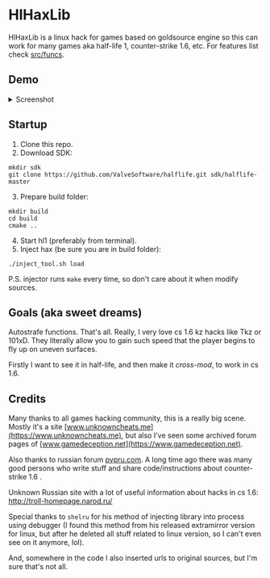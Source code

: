 # HlHaxLib
HlHaxLib is a linux hack for games based on goldsource engine so this can work
for many games aka half-life 1, counter-strike 1.6, etc. For features list check
[src/funcs](src/funcs).

## Demo
<details>
  <summary>Screenshot</summary>
  <img src="https://user-images.githubusercontent.com/49063932/159180098-ed79210e-4008-4c9e-9699-12cf9bebb7c0.png" alt="demo image"/>
</details>

## Startup
1. Clone this repo.
2. Download SDK:
```
mkdir sdk
git clone https://github.com/ValveSoftware/halflife.git sdk/halflife-master
```
3. Prepare build folder:
```
mkdir build
cd build
cmake ..
```
4. Start hl1 (preferably from terminal).
5. Inject hax (be sure you are in build folder):
```
./inject_tool.sh load
```

P.S. injector runs `make` every time, so don't care about it when modify sources.

## Goals (aka sweet dreams)
Autostrafe functions. That's all. Really, I very love cs 1.6 kz hacks like Tkz
or 101xD. They literally allow you to gain such speed that the player begins to
fly up on uneven surfaces.

Firstly I want to see it in half-life, and then make it *cross-mod*, to work in cs 1.6.

## Credits
Many thanks to all games hacking community, this is a really big scene. Mostly
it's a site [www.unknowncheats.me](https://www.unknowncheats.me), but also I've seen some archived
forum pages of [www.gamedeception.net](https://www.gamedeception.net).

Also thanks to russian forum [pvpru.com](https://pvpru.com). A long time ago there was many good persons who
write stuff and share code/instructions about counter-strike 1.6 .

Unknown Russian site with a lot of useful information about hacks in cs 1.6: http://troll-homepage.narod.ru/

Special thanks to `shelru` for his method of injecting library into process
using debugger (I found this method from his released extramirror version for
linux, but after he deleted all stuff related to linux version, so I can't even
see on it anymore, lol).

And, somewhere in the code I also inserted urls to original sources, but I'm
sure that's not all.
